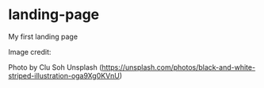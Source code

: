 # landing-page
My first landing page

Image credit:

Photo by Clu Soh Unsplash (https://unsplash.com/photos/black-and-white-striped-illustration-oga9Xg0KVnU)
  